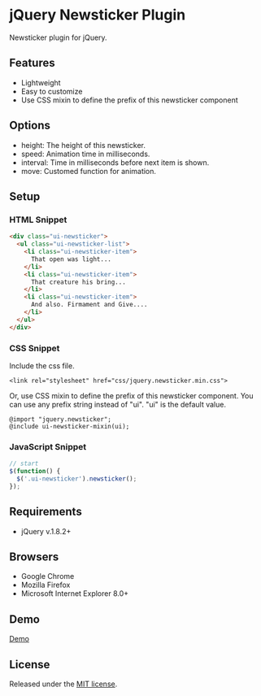 # jQuery Newsticker Plugin
Newsticker plugin for jQuery.

## Features
- Lightweight
- Easy to customize
- Use CSS mixin to define the prefix of this newsticker component

## Options
- height: The height of this newsticker.
- speed: Animation time in milliseconds.
- interval: Time in milliseconds before next item is shown.
- move: Customed function for animation.

## Setup
### HTML Snippet

```html
<div class="ui-newsticker">
  <ul class="ui-newsticker-list">
    <li class="ui-newsticker-item">
      That open was light...
    </li>
    <li class="ui-newsticker-item">
      That creature his bring...
    </li>
    <li class="ui-newsticker-item">
      And also. Firmament and Give....
    </li>
  </ul>
</div>
```

### CSS Snippet
Include the css file.

	<link rel="stylesheet" href="css/jquery.newsticker.min.css">

Or, use CSS mixin to define the prefix of this newsticker component. You can use any prefix string instead of "ui". "ui" is the default value.

	@import "jquery.newsticker";
	@include ui-newsticker-mixin(ui);

### JavaScript Snippet

```javascript
// start
$(function() {
  $('.ui-newsticker').newsticker();
});
```

## Requirements
- jQuery v.1.8.2+

## Browsers
- Google Chrome
- Mozilla Firefox
- Microsoft Internet Explorer 8.0+

## Demo
[Demo](http://cythilya.github.io/jquery-newsticker)

## License
Released under the [MIT license](http://opensource.org/licenses/MIT).
